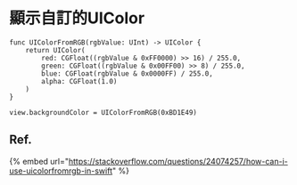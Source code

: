 # 顯示自訂的UIColor



```text
func UIColorFromRGB(rgbValue: UInt) -> UIColor {
    return UIColor(
        red: CGFloat((rgbValue & 0xFF0000) >> 16) / 255.0,
        green: CGFloat((rgbValue & 0x00FF00) >> 8) / 255.0,
        blue: CGFloat(rgbValue & 0x0000FF) / 255.0,
        alpha: CGFloat(1.0)
    )
}

view.backgroundColor = UIColorFromRGB(0xBD1E49)
```

## Ref.

{% embed url="https://stackoverflow.com/questions/24074257/how-can-i-use-uicolorfromrgb-in-swift" %}



